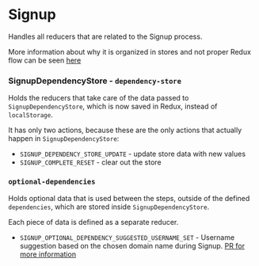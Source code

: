 Signup
====

Handles all reducers that are related to the Signup process.

More information about why it is organized in stores and not proper Redux flow can be seen [here](https://github.com/Automattic/wp-calypso/issues/6709)


### SignupDependencyStore - `dependency-store`

Holds the reducers that take care of the data passed to `SignupDependencyStore`, which is now saved in Redux, instead of `localStorage`.

It has only two actions, because these are the only actions that actually happen in `SignupDependencyStore`:

* `SIGNUP_DEPENDENCY_STORE_UPDATE` - update store data with new values
* `SIGNUP_COMPLETE_RESET` - clear out the store

### `optional-dependencies`

Holds optional data that is used between the steps, outside of the defined `dependencies`, which are stored inside `SignupDependencyStore`.

Each piece of data is defined as a separate reducer.

 * `SIGNUP_OPTIONAL_DEPENDENCY_SUGGESTED_USERNAME_SET` - Username suggestion based on the chosen domain name during Signup. [PR for more information](https://github.com/Automattic/wp-calypso/pull/6596)
